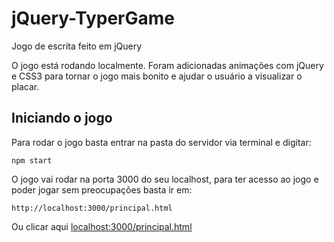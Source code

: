 # jQuery-TyperGame
Jogo de escrita feito em jQuery

O jogo está rodando localmente.
Foram adicionadas animações com jQuery e CSS3 para 
tornar o jogo mais bonito e ajudar o usuário a visualizar o placar.

## Iniciando o jogo 
Para rodar o jogo basta entrar na pasta do servidor via terminal e digitar:
```
npm start
```
O jogo vai rodar na porta 3000 do seu localhost, para ter acesso ao jogo e poder jogar
sem preocupações basta ir em:
```
http://localhost:3000/principal.html
```
Ou clicar aqui [localhost:3000/principal.html](http://localhost:3000/principal.html)